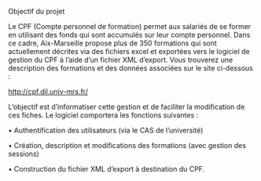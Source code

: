 
Objectif du projet

Le CPF (Compte personnel de formation) permet aux salariés de se former en utilisant des fonds qui sont accumulés
sur leur compte personnel. Dans ce cadre, Aix-Marseille propose plus de 350 formations qui sont actuellement
décrites via des fichiers excel et exportées vers le logiciel de gestion du CPF à l’aide d’un fichier XML d’export. Vous
trouverez une description des formations et des données associées sur le site ci-dessous :

http://cpf.dil.univ-mrs.fr/

L’objectif est d’informatiser cette gestion et de faciliter la modification de ces fiches. Le logiciel comportera les
fonctions suivantes :

• Authentification des utilisateurs (via le CAS de l’université)

• Création, description et modifications des formations (avec gestion des sessions)

• Construction du fichier XML d’export à destination du CPF.
